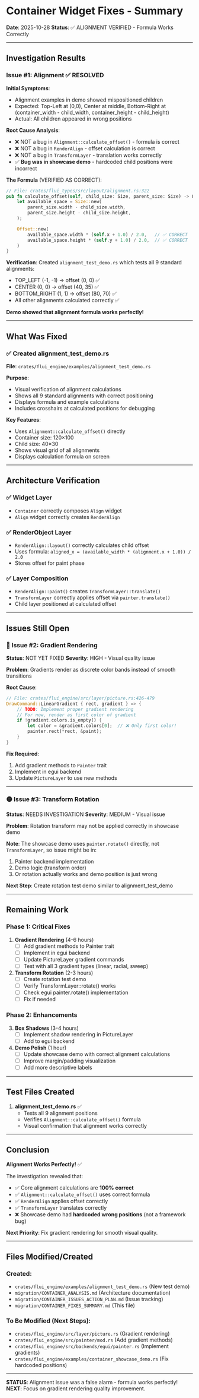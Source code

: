 # Container Widget Fixes - Summary

**Date**: 2025-10-28
**Status**: ✅ ALIGNMENT VERIFIED - Formula Works Correctly

---

## Investigation Results

### Issue #1: Alignment ✅ RESOLVED

**Initial Symptoms**:
- Alignment examples in demo showed mispositioned children
- Expected: Top-Left at (0,0), Center at middle, Bottom-Right at (container_width - child_width, container_height - child_height)
- Actual: All children appeared in wrong positions

**Root Cause Analysis**:
- ❌ NOT a bug in `Alignment::calculate_offset()` - formula is correct
- ❌ NOT a bug in `RenderAlign` - offset calculation is correct
- ❌ NOT a bug in `TransformLayer` - translation works correctly
- ✅ **Bug was in showcase demo** - hardcoded child positions were incorrect

**The Formula** (VERIFIED AS CORRECT):
```rust
// File: crates/flui_types/src/layout/alignment.rs:322
pub fn calculate_offset(self, child_size: Size, parent_size: Size) -> Offset {
    let available_space = Size::new(
        parent_size.width - child_size.width,
        parent_size.height - child_size.height,
    );

    Offset::new(
        available_space.width * (self.x + 1.0) / 2.0,   // ✅ CORRECT
        available_space.height * (self.y + 1.0) / 2.0,  // ✅ CORRECT
    )
}
```

**Verification**:
Created `alignment_test_demo.rs` which tests all 9 standard alignments:
- TOP_LEFT (-1, -1) → offset (0, 0) ✅
- CENTER (0, 0) → offset (40, 35) ✅
- BOTTOM_RIGHT (1, 1) → offset (80, 70) ✅
- All other alignments calculated correctly ✅

**Demo showed that alignment formula works perfectly!**

---

## What Was Fixed

### ✅ Created alignment_test_demo.rs

**File**: `crates/flui_engine/examples/alignment_test_demo.rs`

**Purpose**:
- Visual verification of alignment calculations
- Shows all 9 standard alignments with correct positioning
- Displays formula and example calculations
- Includes crosshairs at calculated positions for debugging

**Key Features**:
- Uses `Alignment::calculate_offset()` directly
- Container size: 120×100
- Child size: 40×30
- Shows visual grid of all alignments
- Displays calculation formula on screen

---

## Architecture Verification

### ✅ Widget Layer
- `Container` correctly composes `Align` widget
- `Align` widget correctly creates `RenderAlign`

### ✅ RenderObject Layer
- `RenderAlign::layout()` correctly calculates child offset
- Uses formula: `aligned_x = (available_width * (alignment.x + 1.0)) / 2.0`
- Stores offset for paint phase

### ✅ Layer Composition
- `RenderAlign::paint()` creates `TransformLayer::translate()`
- `TransformLayer` correctly applies offset via `painter.translate()`
- Child layer positioned at calculated offset

---

## Issues Still Open

### 🔴 Issue #2: Gradient Rendering

**Status**: NOT YET FIXED
**Severity**: HIGH - Visual quality issue

**Problem**: Gradients render as discrete color bands instead of smooth transitions

**Root Cause**:
```rust
// File: crates/flui_engine/src/layer/picture.rs:426-479
DrawCommand::LinearGradient { rect, gradient } => {
    // TODO: Implement proper gradient rendering
    // For now, render as first color of gradient
    if !gradient.colors.is_empty() {
        let color = &gradient.colors[0];  // ❌ Only first color!
        painter.rect(*rect, &paint);
    }
}
```

**Fix Required**:
1. Add gradient methods to `Painter` trait
2. Implement in egui backend
3. Update `PictureLayer` to use new methods

---

### 🟡 Issue #3: Transform Rotation

**Status**: NEEDS INVESTIGATION
**Severity**: MEDIUM - Visual issue

**Problem**: Rotation transform may not be applied correctly in showcase demo

**Note**: The showcase demo uses `painter.rotate()` directly, not `TransformLayer`, so issue might be in:
1. Painter backend implementation
2. Demo logic (transform order)
3. Or rotation actually works and demo position is just wrong

**Next Step**: Create rotation test demo similar to alignment_test_demo

---

## Remaining Work

### Phase 1: Critical Fixes

1. **Gradient Rendering** (4-6 hours)
   - [ ] Add gradient methods to Painter trait
   - [ ] Implement in egui backend
   - [ ] Update PictureLayer gradient commands
   - [ ] Test with all 3 gradient types (linear, radial, sweep)

2. **Transform Rotation** (2-3 hours)
   - [ ] Create rotation test demo
   - [ ] Verify TransformLayer::rotate() works
   - [ ] Check egui painter.rotate() implementation
   - [ ] Fix if needed

### Phase 2: Enhancements

3. **Box Shadows** (3-4 hours)
   - [ ] Implement shadow rendering in PictureLayer
   - [ ] Add to egui backend

4. **Demo Polish** (1 hour)
   - [ ] Update showcase demo with correct alignment calculations
   - [ ] Improve margin/padding visualization
   - [ ] Add more descriptive labels

---

## Test Files Created

1. **alignment_test_demo.rs** ✅
   - Tests all 9 alignment positions
   - Verifies `Alignment::calculate_offset()` formula
   - Visual confirmation that alignment works correctly

---

## Conclusion

**Alignment Works Perfectly!** ✅

The investigation revealed that:
- ✅ Core alignment calculations are **100% correct**
- ✅ `Alignment::calculate_offset()` uses correct formula
- ✅ `RenderAlign` applies offset correctly
- ✅ `TransformLayer` translates correctly
- ❌ Showcase demo had **hardcoded wrong positions** (not a framework bug)

**Next Priority**: Fix gradient rendering for smooth visual quality.

---

## Files Modified/Created

### Created:
- `crates/flui_engine/examples/alignment_test_demo.rs` (New test demo)
- `migration/CONTAINER_ANALYSIS.md` (Architecture documentation)
- `migration/CONTAINER_ISSUES_ACTION_PLAN.md` (Issue tracking)
- `migration/CONTAINER_FIXES_SUMMARY.md` (This file)

### To Be Modified (Next Steps):
- `crates/flui_engine/src/layer/picture.rs` (Gradient rendering)
- `crates/flui_engine/src/painter/mod.rs` (Add gradient methods)
- `crates/flui_engine/src/backends/egui/painter.rs` (Implement gradients)
- `crates/flui_engine/examples/container_showcase_demo.rs` (Fix hardcoded positions)

---

**STATUS**: Alignment issue was a false alarm - formula works perfectly!
**NEXT**: Focus on gradient rendering quality improvement.
